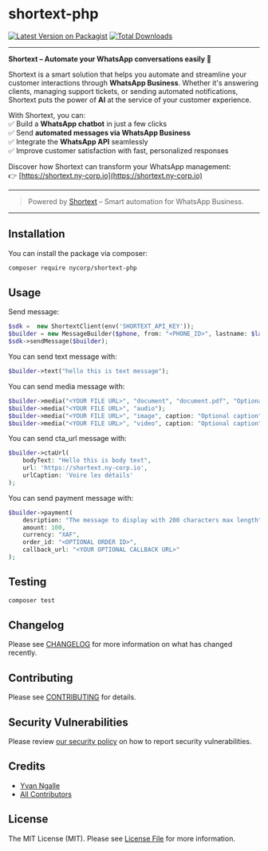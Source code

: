 # shortext-php

[![Latest Version on Packagist](https://img.shields.io/packagist/v/nycorp/shortext-php.svg?style=flat-square)](https://packagist.org/packages/nycorp/shortext-php)
[![Total Downloads](https://img.shields.io/packagist/dt/nycorp/shortext-php.svg?style=flat-square)](https://packagist.org/packages/nycorp/shortext-php)


---

**Shortext – Automate your WhatsApp conversations easily 🚀**

Shortext is a smart solution that helps you automate and streamline your customer interactions through **WhatsApp Business**. Whether it's answering clients, managing support tickets, or sending automated notifications, Shortext puts the power of **AI** at the service of your customer experience.

With Shortext, you can:  
✅ Build a **WhatsApp chatbot** in just a few clicks  
✅ Send **automated messages via WhatsApp Business**  
✅ Integrate the **WhatsApp API** seamlessly  
✅ Improve customer satisfaction with fast, personalized responses

Discover how Shortext can transform your WhatsApp management:  
👉 [https://shortext.ny-corp.io](https://shortext.ny-corp.io)

---

> Powered by [Shortext](https://shortext.ny-corp.io) – Smart automation for WhatsApp Business.

---

## Installation

You can install the package via composer:

```bash
composer require nycorp/shortext-php
```

## Usage

Send message:

```php
$sdk =  new ShortextClient(env('SHORTEXT_API_KEY'));
$builder = new MessageBuilder($phone, from: "<PHONE_ID>", lastname: $lastname);
$sdk->sendMessage($builder);
```

You can send text message with:

```php
$builder->text("hello this is text message");
```

You can send media message with:

```php
$builder->media("<YOUR FILE URL>", "document", "document.pdf", "Optional caption");
$builder->media("<YOUR FILE URL>", "audio");
$builder->media("<YOUR FILE URL>", "image", caption: "Optional caption");
$builder->media("<YOUR FILE URL>", "video", caption: "Optional caption");
```

You can send cta_url message with:

```php
$builder->ctaUrl(
    bodyText: "Hello this is body text",
    url: 'https://shortext.ny-corp.io',
    urlCaption: 'Voire les détails'
);
```

You can send payment message with:

```php
$builder->payment(
    desription: "The message to display with 200 characters max length",
    amount: 100,
    currency: "XAF",
    order_id: "<OPTIONAL ORDER ID>",
    callback_url: "<YOUR OPTIONAL CALLBACK URL>"
);
```

## Testing

```bash
composer test
```

## Changelog

Please see [CHANGELOG](CHANGELOG.md) for more information on what has changed recently.

## Contributing

Please see [CONTRIBUTING](CONTRIBUTING.md) for details.

## Security Vulnerabilities

Please review [our security policy](../../security/policy) on how to report security vulnerabilities.

## Credits

- [Yvan Ngalle](https://github.com/nycorp)
- [All Contributors](../../contributors)

## License

The MIT License (MIT). Please see [License File](LICENSE.md) for more information.
